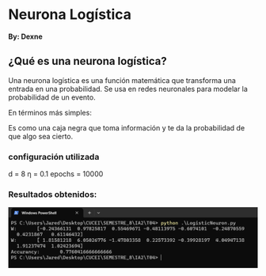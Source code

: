 # Neurona Logística

**By: Dexne**

## ¿Qué es una neurona logística?

Una neurona logística es una función matemática que transforma una entrada en una probabilidad. Se usa en redes neuronales para modelar la probabilidad de un evento.

En términos más simples:

Es como una caja negra que toma información y te da la probabilidad de que algo sea cierto.


### configuración utilizada

d = 8
η = 0.1
epochs = 10000

### Resultados obtenidos:

![Accurancy](https://github.com/Dexne/Artificial_Intelligent_II/blob/main/T04/Accurancy.png)
